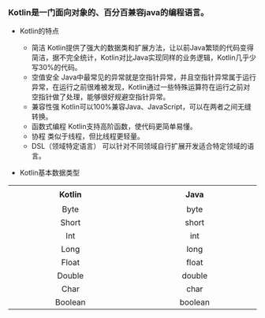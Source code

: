 ### Kotlin是一门面向对象的、百分百兼容java的编程语言。
* Kotlin的特点
    * 简洁 Kotlin提供了强大的数据类和扩展方法，让以前Java繁琐的代码变得简洁，据不完全统计，Kotlin对比Java实现同样的业务逻辑，Kotlin几乎少写30%的代码。
    * 空值安全 Java中最常见的异常就是空指针异常，并且空指针异常属于运行异常，在运行之前很难被发现，Kotlin通过一些特殊运算符在运行之前对空指针做了处理，能够很好规避空指针异常。
    * 兼容性强 Kotlin可以100%兼容Java、JavaScript，可以在两者之间无缝转换。
    * 函数式编程 Kotlin支持高阶函数，使代码更简单易懂。
    * 协程 类似于线程，但比线程更轻量。
    * DSL（领域特定语言） 可以针对不同领域自行扩展开发适合特定领域的语言。
    
* Kotlin基本数据类型
    
<table>
   <center>
    <tr height=36 align=center>
        <th height=36 width=400>Kotlin</td>
        <th width=400>Java</td>
    </tr>
    <tr height=27 align=center>
        <td height=27>Byte</td>
        <td >byte</td>
    </tr>
    <tr height=27 align=center>
        <td height=27>Short</td>
        <td>short</td>
    </tr>
    <tr height=27 align=center>
        <td height=27>Int</td>
        <td>int</td>
    </tr>
    <tr height=27 align=center>
        <td height=27>Long</td>
        <td class=xl65>long</td>
    </tr>
    <tr height=27 align=center>
        <td height=27>Float</td>
        <td>float</td>
    </tr>
    <tr height=27 align=center>
        <td height=27>Double</td>
        <td>double</td>
    </tr>
    <tr height=27 align=center>
        <td height=27>Char</td>
        <td>char</td>
    </tr>
    <tr height=27 align=center>
        <td height=27>Boolean</td>
        <td>boolean</td>
    </tr>
    </center>
</table>
